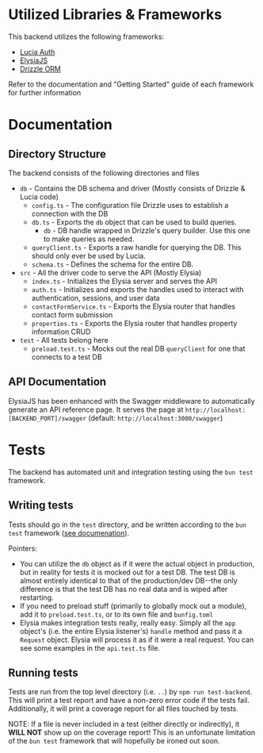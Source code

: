 # Utilized Libraries & Frameworks
This backend utilizes the following frameworks:
- [Lucia Auth](https://lucia-auth.com/getting-started/elysia/)
- [ElysiaJS](https://elysiajs.com/)
- [Drizzle ORM](https://orm.drizzle.team/)

Refer to the documentation and "Getting Started" guide of each framework for further information

# Documentation

## Directory Structure

The backend consists of the following directories and files

- `db` - Contains the DB schema and driver (Mostly consists of Drizzle & Lucia code)
  - `config.ts` - The configuration file Drizzle uses to establish a connection with the DB
  - `db.ts` - Exports the `db` object that can be used to build queries.
    - `db` - DB handle wrapped in Drizzle's query builder. Use this one to make queries as needed.
  - `queryClient.ts` - Exports a raw handle for querying the DB. This should only ever be used by Lucia.
  - `schema.ts` - Defines the schema for the entire DB. 
- `src` - All the driver code to serve the API (Mostly Elysia)
  - `index.ts` - Initializes the Elysia server and serves the API
  - `auth.ts` - Initializes and exports the handles used to interact with authentication, sessions, and user data
  - `contactFormService.ts` - Exports the Elysia router that handles contact form submission
  - `properties.ts` - Exports the Elysia router that handles property information CRUD
- `test` - All tests belong here
  - `preload.test.ts` - Mocks out the real DB `queryClient` for one that connects to a test DB

## API Documentation

ElysiaJS has been enhanced with the Swagger middleware to automatically generate an API reference page.
It serves the page at `http://localhost:[BACKEND_PORT]/swagger` (default: `http://localhost:3000/swagger`)

# Tests

The backend has automated unit and integration testing using the `bun test` framework. 

## Writing tests

Tests should go in the `test` directory, and be written according to the `bun test` framework ([see documenation](https://bun.sh/docs/cli/test)).

Pointers: 
- You can utilize the `db` object as if it were the actual object in production, but in reality for tests it is mocked out for a test DB. The test DB is almost entirely identical to that of the production/dev DB--the only difference is that the test DB has no real data and is wiped after restarting.
- If you need to preload stuff (primarily to globally mock out a module), add it to `preload.test.ts`, or to its own file and `bunfig.toml`
- Elysia makes integration tests really, really easy. Simply all the `app` object's (i.e. the entire Elysia listener's) `handle` method and pass it a `Request` object. Elysia will process it as if it were a real request. You can see some examples in the `api.test.ts` file.

## Running tests

Tests are run from the top level directory (i.e. `..`) by `npm run test-backend`. This will print a test report and have a non-zero error code if the tests fail. Additionally, it will print a coverage report for all files touched by tests.

NOTE: If a file is never included in a test (either directly or indirectly), it **WILL NOT** show up on the coverage report! This is an unfortunate limitation of the `bun test` framework that will hopefully be ironed out soon.